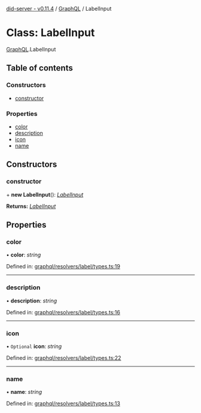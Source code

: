 [did-server - v0.11.4](../README.md) / [GraphQL](../modules/graphql.md) / LabelInput

# Class: LabelInput

[GraphQL](../modules/graphql.md).LabelInput

## Table of contents

### Constructors

- [constructor](graphql.labelinput.md#constructor)

### Properties

- [color](graphql.labelinput.md#color)
- [description](graphql.labelinput.md#description)
- [icon](graphql.labelinput.md#icon)
- [name](graphql.labelinput.md#name)

## Constructors

### constructor

\+ **new LabelInput**(): [*LabelInput*](graphql.labelinput.md)

**Returns:** [*LabelInput*](graphql.labelinput.md)

## Properties

### color

• **color**: *string*

Defined in: [graphql/resolvers/label/types.ts:19](https://github.com/Puzzlepart/did/blob/dev/server/graphql/resolvers/label/types.ts#L19)

___

### description

• **description**: *string*

Defined in: [graphql/resolvers/label/types.ts:16](https://github.com/Puzzlepart/did/blob/dev/server/graphql/resolvers/label/types.ts#L16)

___

### icon

• `Optional` **icon**: *string*

Defined in: [graphql/resolvers/label/types.ts:22](https://github.com/Puzzlepart/did/blob/dev/server/graphql/resolvers/label/types.ts#L22)

___

### name

• **name**: *string*

Defined in: [graphql/resolvers/label/types.ts:13](https://github.com/Puzzlepart/did/blob/dev/server/graphql/resolvers/label/types.ts#L13)
